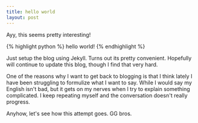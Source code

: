 ```yaml
---
title: hello world
layout: post
---
```

Ayy, this seems pretty interesting!

{% highlight python %}
hello world!
{% endhighlight %}

Just setup the blog using Jekyll. Turns out its pretty convenient. Hopefully will continue to update this blog, though I find that very hard.

One of the reasons why I want to get back to blogging is that I think lately I have been struggling to formulize what I want to say. While I would say my English isn't bad, but it gets on my nerves when I try to explain something complicated. I keep repeating myself and the conversation doesn't really progress.

Anyhow, let's see how this attempt goes. GG bros.